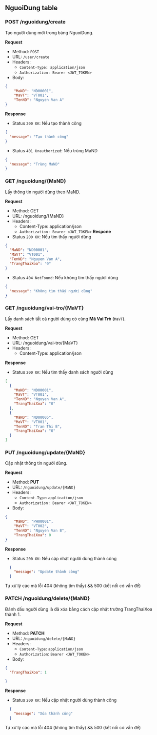 ## NguoiDung table
### POST /nguoidung/create
Tạo người dùng mới trong bảng NguoiDung.

**Request**
- Method: `POST`
- URL: `/user/create`
- Headers:
  - `Content-Type: application/json`
  - `Authorization: Bearer <JWT_TOKEN>`
- Body:
```json
{
    "MaND": "ND00001",
    "MaVT": "VT001",
    "TenND": "Nguyen Van A"
}
```

**Response**
- Status `200 OK`: Nếu tạo thành công
``` json
{
  "message": "Tạo thành công"
}
```
- Status `401 Unauthorized`: Nếu trùng MaND
```json
{
  "message": "Trùng MaND"
}
```

### GET /nguoidung/{MaND}
Lấy thông tin người dùng theo MaND.

**Request**
- Method: GET
- URL: /nguoidung/{MaND}
- Headers:
    - Content-Type: application/json
    - `Authorization: Bearer <JWT_TOKEN>`
**Respone**
- Status `200 OK`: Nếu tìm thấy người dùng
```json
{
  "MaND": "ND00001",
  "MaVT": "VT001",
  "TenND": "Nguyen Van A",
  "TrangThaiXoa": "0"
}
```
- Status `404 NotFound`: Nếu không tìm thấy người dùng
```json
{
  "message": "Không tìm thấy người dùng"
}
```

### GET /nguoidung/vai-tro/{MaVT}
Lấy danh sách tất cả người dùng có cùng **Mã Vai Trò** (`MaVT`).

**Request**
- Method: GET
- URL: /nguoidung/vai-tro/{MaVT}
- Headers:
    - Content-Type: application/json

**Response**
- Status `200 OK`: Nếu tìm thấy danh sách người dùng
```json
[
  {
    "MaND": "ND00001",
    "MaVT": "VT001",
    "TenND": "Nguyen Van A",
    "TrangThaiXoa": "0"
  },
  {
    "MaND": "ND00005",
    "MaVT": "VT001",
    "TenND": "Tran Thi B",
    "TrangThaiXoa": "0"
  }
]
```
### PUT /nguoidung/update/{MaND}
Cập nhật thông tin người dùng.

**Request**
- Method: **PUT**
- URL: `/nguoidung/update/{MaND}`
- Headers:
    - `Content-Type`: `application/json`
    - `Authorization: Bearer <JWT_TOKEN>`
- Body:
```json
{
    "MaND": "PH00001",
    "MaVT": "VT002",
    "TenND": "Nguyen Van B",
    "TrangThaiXoa": 0
}
```

**Response**
- Status `200 OK`: Nếu cập nhật người dùng thành công
```json
  {
    "message": "Update thành công" 
  }
```

Tự xử lý các mã lỗi 404 (không tìm thấy) && 500 (kết nối có vấn đề)

### PATCH /nguoidung/delete/{MaND}
Đánh dấu người dùng là đã xóa bằng cách cập nhật trường TrangThaiXoa thành 1.

**Request**
- Method: **PATCH**
- URL: `/nguoidung/delete/{MaND}`
- Headers:
    - `Content-Type`: `application/json`
    - `Authorization`: `Bearer <JWT_TOKEN>`
- Body:
```json
{
  "TrangThaiXoa": 1

}
```

**Response**
- Status `200 OK`: Nếu cập nhật người dùng thành công
```json
  {
    "message": "Xóa thành công" 
  }
```

Tự xử lý các mã lỗi 404 (không tìm thấy) && 500 (kết nối có vấn đề)